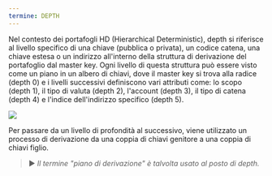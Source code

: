 ```yaml
---
termine: DEPTH
---
```


Nel contesto dei portafogli HD (Hierarchical Deterministic), depth si riferisce al livello specifico di una chiave (pubblica o privata), un codice catena, una chiave estesa o un indirizzo all'interno della struttura di derivazione del portafoglio dal master key. Ogni livello di questa struttura può essere visto come un piano in un albero di chiavi, dove il master key si trova alla radice (depth 0) e i livelli successivi definiscono vari attributi come:
lo scopo (depth 1), il tipo di valuta (depth 2), l'account (depth 3), il tipo di catena (depth 4) e l'indice dell'indirizzo specifico (depth 5).

![](../../dictionnaire/assets/18.png)

Per passare da un livello di profondità al successivo, viene utilizzato un processo di derivazione da una coppia di chiavi genitore a una coppia di chiavi figlio.

> ► *Il termine "piano di derivazione" è talvolta usato al posto di depth.*